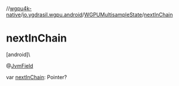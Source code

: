 //[wgpu4k-native](../../../index.md)/[io.ygdrasil.wgpu.android](../index.md)/[WGPUMultisampleState](index.md)/[nextInChain](next-in-chain.md)

# nextInChain

[android]\

@[JvmField](https://kotlinlang.org/api/core/kotlin-stdlib/kotlin.jvm/-jvm-field/index.html)

var [nextInChain](next-in-chain.md): Pointer?